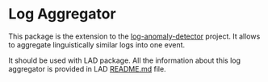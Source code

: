# Log Aggregator

This package is the extension to the [log-anomaly-detector](http://172.17.17.198:3000/nhryshalevich/log-anomaly-detector) project. It allows to aggregate linguistically similar logs into one event.

It should be used with LAD package. All the information about this log aggregator is provided in LAD [README.md](http://172.17.17.198:3000/nhryshalevich/log-anomaly-detector/_edit/master/README.md) file.

